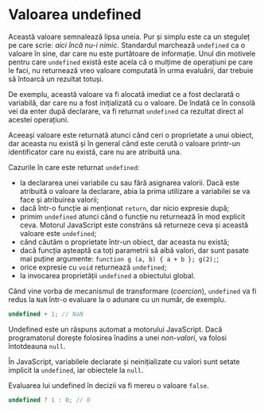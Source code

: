 # Valoarea undefined

Această valoare semnalează lipsa uneia. Pur și simplu este ca un steguleț pe care scrie: *aici încă nu-i nimic*. Standardul marchează `undefined` ca o valoare în sine, dar care nu este purtătoare de informație. Unul din motivele pentru care `undefined` există este acela că o mulțime de operațiuni pe care le faci, nu returnează vreo valoare computată în urma evaluării, dar trebuie să întoarcă un rezultat totuși.

De exemplu, această valoare va fi alocată imediat ce a fost declarată o variabilă, dar care nu a fost inițializată cu o valoare. De îndată ce în consolă vei da enter după declarare, va fi returnat `undefined` ca rezultat direct al acestei operațiuni.

Aceeași valoare este returnată atunci când ceri o proprietate a unui obiect, dar aceasta nu există și în general când este cerută o valoare printr-un identificator care nu există, care nu are atribuită una.

Cazurile în care este returnat `undefined`:

-   la declararea unei variabile cu sau fără asignarea valorii. Dacă este atribuită o valoare la declarare, abia la prima utilizare a variabilei se va face și atribuirea valorii;
-   dacă într-o funcție ai menționat `return`, dar nicio expresie după;
-   primim `undefined` atunci când o funcție nu returnează în mod explicit ceva. Motorul JavaScript este constrâns să returneze ceva și această valoare este `undefined`;
-   când căutăm o proprietate într-un obiect, dar aceasta nu există;
-   dacă funcția așteaptă ca toți parametrii să aibă valori, dar sunt pasate mai puține argumente: `function g (a, b) { a + b }; g(2);`;
-   orice expresie cu `void` returnează `undefined`;
-   la invocarea proprietății `undefined` a obiectului global.

Când vine vorba de mecanismul de transformare (*coercion*), `undefined` va fi redus la `NaN` într-o evaluare la o adunare cu un număr, de exemplu.

```javascript
undefined + 1; // NaN
```

Undefined este un răspuns automat a motorului JavaScript. Dacă programatorul dorește folosirea înadins a unei *non-valori*, va folosi întotdeauna `null`.

În JavaScript, variabilele declarate și neinițializate cu valori sunt setate implicit la `undefined`, iar obiectele la `null`.

Evaluarea lui undefined în decizii va fi mereu o valoare `false`.

```javascript
undefined ? 1 : 0; // 0
```
